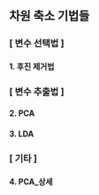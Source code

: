 ## 차원 축소 기법들


### [ 변수 선택법 ]

#### 1. 후진 제거법 



### [ 변수 추출법 ] 

#### 2. PCA

#### 3. LDA



### [ 기타 ]

#### 4. PCA_상세
